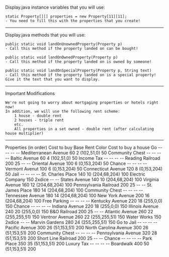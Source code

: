 Display.java instance variables that you will use:

    static Property[][] properties = new Property[11][11];
    - You need to fill this with the properties that you create!


*******************************************************************


Display.java methods that you will use:

    public static void landOnUnownedProperty(Property p)
    - Call this method if the property landed on can be bought!

    public static void landOnOwnedProperty(Property p)
    - Call this method if the property landed on is owned by someone!

    public static void landOnSpecialProperty(Property p, String text)
    - Call this method if the property landed on is a special property! Give it the text that you want to display.



*******************************************************************



Important Modifications

    We're not going to worry about mortgaging properties or hotels right now!
    In addition, we will use the following rent scheme:
        1 house - double rent
        2 houses - triple rent
        etc.
        All properties in a set owned - double rent (after calculating house multiplier)



*******************************************************************



Properties (in order)          Cost to buy          Base Rent           Color               Cost to buy a house
    Go                              --                  --                  --                  --
    Mediterranean Avenue            60                  2                   (102,51,0)          50
    Community Chest                 --                  --                  --                  --
    Baltic Avenue                   60                  4                   (102,51,0)          50
    Income Tax                      --                  --                  --                  --
    Reading Railroad                200                 25                  --                  --
    Oriental Avenue                 100                 6                   (0,153,204)         50
    Chance                          --                  --                  --                  --
    Vermont Avenut                  100                 6                   (0,153,204)         50
    Connecticut Avenue              120                 8                   (0,153,204)         50
    Jail                            --                  --                  --                  --
    St. Charles Place               140                 10                  (204,68,204)        100
    Electric Company                150                 2xdice              --                  --
    States Avenue                   140                 10                  (204,68,204)        100
    Virginia Avenue                 160                 12                  (204,68,204)        100
    Pennsylvania Railroad           200                 25                  --                  --
    St. James Place                 180                 14                  (204,68,204)        100
    Community Chest                 --                  --                  --                  --
    Tennessee Avenue                180                 14                  (204,68,204)        100
    New York Avenue                 200                 16                  (204,68,204)        100
    Free Parking                    --                  --                  --                  --
    Kentucky Avenue                 220                 18                  (255,0,0)           150
    Chance                          --                  --                  --                  --
    Indiana Avenue                  220                 18                  (255,0,0)           150
    Illinois Avenue                 240                 20                  (255,0,0)           150
    B&O Railroad                    200                 25                  --                  --
    Atlantic Avenue                 260                 22                  (255,255,51)        150
    Ventnor Avenue                  260                 22                  (255,255,51)        150
    Water Works                     150                 2xdice              --                  --
    Marvin Gardens                  280                 24                  (255,255,51)        150
    Go to Jail                      --                  --                  --                  --
    Pacific Avenue                  300                 26                  (51,153,51)         200
    North Carolina Avenue           300                 26                  (51,153,51)         200
    Community Chest                 --                  --                  --                  --
    Pennsylvania Avenue             320                 28                  (51,153,51)         200
    Short Line Railroad             200                 25                  --                  --
    Chance                          --                  --                  --                  --
    Park Place                      350                 35                  (51,153,51)         200
    Luxury Tax                      --                  --                  --                  --
    Boardwalk                       400                 50                  (51,153,51)         200
